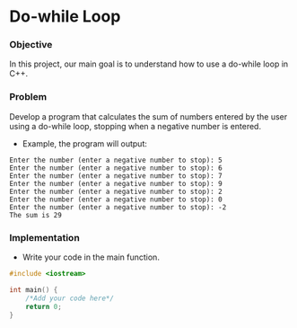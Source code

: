 # Do-while Loop

### Objective

In this project, our main goal is to understand how to use a  do-while loop in C++.

### Problem

Develop a program that calculates the sum of numbers entered by the user using a do-while loop, stopping when a negative number is entered.

- Example, the program will output:
```
Enter the number (enter a negative number to stop): 5
Enter the number (enter a negative number to stop): 6
Enter the number (enter a negative number to stop): 7
Enter the number (enter a negative number to stop): 9
Enter the number (enter a negative number to stop): 2
Enter the number (enter a negative number to stop): 0
Enter the number (enter a negative number to stop): -2
The sum is 29
```

### Implementation
- Write your code in the main function.
  
```cpp
#include <iostream>

int main() {
    /*Add your code here*/
    return 0;
}

```
